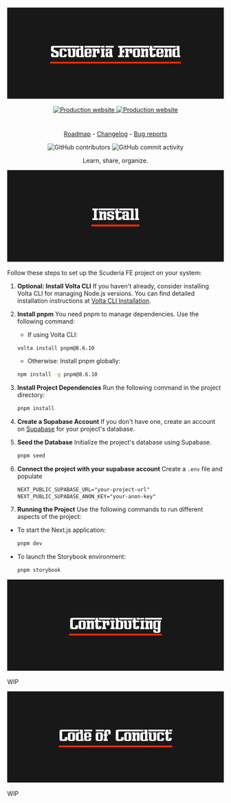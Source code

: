 <p align="center">
  <img
    alt="scuderia frontend"
    src="https://raw.githubusercontent.com/kettei-sproutty/scuderia-fe/main/public/docs/docs-logo.webp"
  >
</p>

<p align="center">
    <a href="https://www.scuderia-fe.com">
    <img
        alt="Production website"
        src="https://img.shields.io/github/deployments/kettei-sproutty/scuderia-fe/Production%20%E2%80%93%20scuderia-frontend?style=for-the-badge&label=Scuderia FE"
      />
    </a>
    <a href="https://storybook.scuderia-fe.com">
      <img
        alt="Production website"
        src="https://img.shields.io/github/deployments/kettei-sproutty/scuderia-fe/Production%20%E2%80%93%20storybook-scuderia-fe?style=for-the-badge&label=Storybook"
      >
  </a>
</p>

#

<p align="center">
  <a href="https://github.com/users/kettei-sproutty/projects/1">Roadmap</a> - <a href="https://github.com/kettei-sproutty/scuderia-fe/blob/main/CHANGELOG.md">Changelog</a> - <a href="https://github.com/kettei-sproutty/scuderia-fe/issues/new?assignees=&labels=bug&template=bug_report.md">Bug reports</a>
</p>

<p align="center">
  <img
    alt="GitHub contributors"
    src="https://img.shields.io/github/contributors/kettei-sproutty/scuderia-fe?style=flat-square"
  >
  <img
    alt="GitHub commit activity"
    src="https://img.shields.io/github/commit-activity/m/kettei-sproutty/scuderia-fe"
  />
</p>

<p align="center">Learn, share, organize.</p>

<p align="center">
  <img
    alt="Install"
    src="https://raw.githubusercontent.com/kettei-sproutty/scuderia-fe/main/public/docs/docs-install.webp"
  >
</p>

Follow these steps to set up the Scuderia FE project on your system:

1.  **Optional: Install Volta CLI**
    If you haven't already, consider installing Volta CLI for managing Node.js versions. You can find detailed installation instructions at [Volta CLI Installation](https://docs.volta.sh/guide/getting-started).

2.  **Install pnpm**
    You need pnpm to manage dependencies. Use the following command:

    - If using Volta CLI:

    ```sh
    volta install pnpm@8.6.10
    ```

    - Otherwise: Install pnpm globally:

    ```sh
    npm install -g pnpm@8.6.10
    ```

3.  **Install Project Dependencies**
    Run the following command in the project directory:

    ```sh
    pnpm install
    ```

4.  **Create a Supabase Account**
    If you don't have one, create an account on [Supabase](https://supabase.io/) for your project's database.

5.  **Seed the Database**
    Initialize the project's database using Supabase.

    ```sh
    pnpm seed
    ```

6.  **Connect the project with your supabase account** Create a `.env` file and populate

    ```.env
    NEXT_PUBLIC_SUPABASE_URL="your-project-url"
    NEXT_PUBLIC_SUPABASE_ANON_KEY="your-anon-key"
    ```

7.  **Running the Project**
    Use the following commands to run different aspects of the project:

- To start the Next.js application:

  ```sh
  pnpm dev
  ```

- To launch the Storybook environment:
  ```sh
  pnpm storybook
  ```

<p align="center">
  <img
    alt="Contributing"
    src="https://raw.githubusercontent.com/kettei-sproutty/scuderia-fe/main/public/docs/docs-contributing.webp"
  >
</p>

WIP

<p align="center">
  <img
    alt="Code of conduct"
    src="https://raw.githubusercontent.com/kettei-sproutty/scuderia-fe/main/public/docs/docs-code-of-conduct.webp"
  >
</p>

WIP
